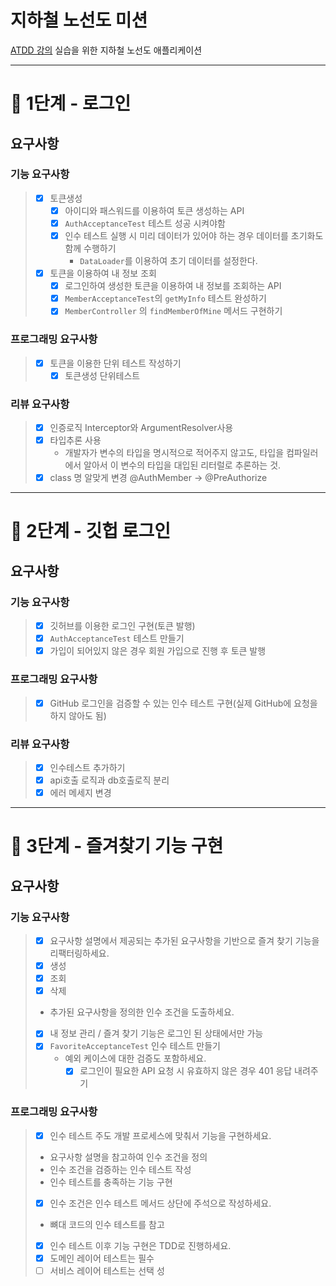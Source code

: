 # 지하철 노선도 미션
[ATDD 강의](https://edu.nextstep.camp/c/R89PYi5H) 실습을 위한 지하철 노선도 애플리케이션

---


# 🚀 1단계 - 로그인

## 요구사항
### 기능 요구사항
> - [x] 토큰생성
>   - [x] 아이디와 패스워드를 이용하여 토큰 생성하는 API
>   - [x] `AuthAcceptanceTest` 테스트 성공 시켜야함
>   - [x] 인수 테스트 실행 시 미리 데이터가 있어야 하는 경우 데이터를 초기화도 함께 수행하기
>     - `DataLoader`를 이용하여 초기 데이터를 설정한다.
> - [x] 토큰을 이용하여 내 정보 조회
>   - [x] 로그인하여 생성한 토큰을 이용하여 내 정보를 조회하는 API 
>   - [x] `MemberAcceptanceTest`의 `getMyInfo` 테스트 완성하기
>   - [x] `MemberController` 의 `findMemberOfMine` 메서드 구현하기

### 프로그래밍 요구사항
> - [x] 토큰을 이용한 단위 테스트 작성하기
>   - [x] 토큰생성 단위테스트

### 리뷰 요구사항
> - [x] 인증로직 Interceptor와 ArgumentResolver사용
> - [x] 타입추론 사용
>   - 개발자가 변수의 타입을 명시적으로 적어주지 않고도, 타입을 컴파일러에서 알아서 이 변수의 타입을 대입된 리터럴로 추론하는 것.
> - [x] class 명 알맞게 변경 @AuthMember -> @PreAuthorize 


---


# 🚀 2단계 - 깃헙 로그인

## 요구사항
### 기능 요구사항
>- [x] 깃허브를 이용한 로그인 구현(토큰 발행)
>  - [x] `AuthAcceptanceTest` 테스트 만들기
>- [x] 가입이 되어있지 않은 경우 회원 가입으로 진행 후 토큰 발행

### 프로그래밍 요구사항
>- [x] GitHub 로그인을 검증할 수 있는 인수 테스트 구현(실제 GitHub에 요청을 하지 않아도 됨)

### 리뷰 요구사항
>- [x] 인수테스트 추가하기
>- [x] api호출 로직과 db호출로직 분리
>- [x] 에러 메세지 변경 
---


# 🚀 3단계 - 즐겨찾기 기능 구현

## 요구사항
### 기능 요구사항
>- [x] 요구사항 설명에서 제공되는 추가된 요구사항을 기반으로 즐겨 찾기 기능을 리팩터링하세요.
>  - [x] 생성
>  - [x] 조회
>  - [x] 삭제
>- 추가된 요구사항을 정의한 인수 조건을 도출하세요.
>  - [x]  내 정보 관리 / 즐겨 찾기 기능은 로그인 된 상태에서만 가능
>  - [x] `FavoriteAcceptanceTest` 인수 테스트 만들기
>    - 예외 케이스에 대한 검증도 포함하세요.
>      - [x] 로그인이 필요한 API 요청 시 유효하지 않은 경우 401 응답 내려주기

### 프로그래밍 요구사항
>- [x] 인수 테스트 주도 개발 프로세스에 맞춰서 기능을 구현하세요.
>  - 요구사항 설명을 참고하여 인수 조건을 정의
>  - 인수 조건을 검증하는 인수 테스트 작성
>  - 인수 테스트를 충족하는 기능 구현
>- [x] 인수 조건은 인수 테스트 메서드 상단에 주석으로 작성하세요.
>  - 뼈대 코드의 인수 테스트를 참고
>- [x] 인수 테스트 이후 기능 구현은 TDD로 진행하세요.
>  - [x] 도메인 레이어 테스트는 필수
>  - [ ] 서비스 레이어 테스트는 선택
성
